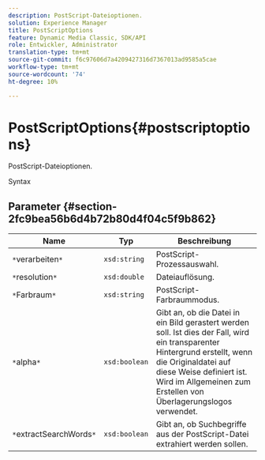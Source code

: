 ```yaml
---
description: PostScript-Dateioptionen.
solution: Experience Manager
title: PostScriptOptions
feature: Dynamic Media Classic, SDK/API
role: Entwickler, Administrator
translation-type: tm+mt
source-git-commit: f6c97606d7a4209427316d7367013ad9585a5cae
workflow-type: tm+mt
source-wordcount: '74'
ht-degree: 10%

---
```



# PostScriptOptions{#postscriptoptions}

PostScript-Dateioptionen.

Syntax

## Parameter {#section-2fc9bea56b6d4b72b80d4f04c5f9b862}

| Name | Typ | Beschreibung |
|---|---|---|
| `*`verarbeiten`*` | `xsd:string` | PostScript-Prozessauswahl. |
| `*`resolution`*` | `xsd:double` | Dateiauflösung. |
| `*`Farbraum`*` | `xsd:string` | PostScript-Farbraummodus. |
| `*`alpha`*` | `xsd:boolean` | Gibt an, ob die Datei in ein Bild gerastert werden soll. Ist dies der Fall, wird ein transparenter Hintergrund erstellt, wenn die Originaldatei auf diese Weise definiert ist. Wird im Allgemeinen zum Erstellen von Überlagerungslogos verwendet. |
| `*`extractSearchWords`*` | `xsd:boolean` | Gibt an, ob Suchbegriffe aus der PostScript-Datei extrahiert werden sollen. |

